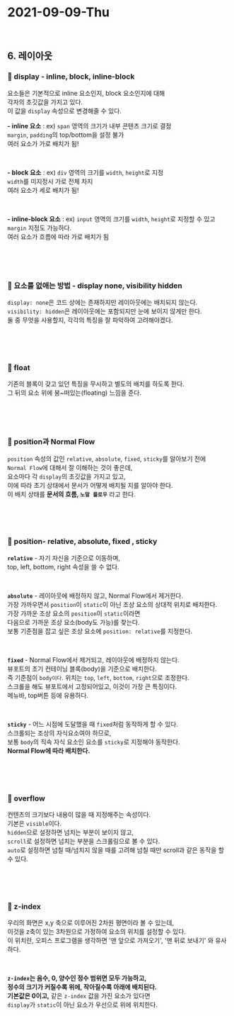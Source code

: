 # 2021-09-09-Thu

<br/>

## 6. 레이아웃

### 🐘 display - inline, block, inline-block

요소들은 기본적으로 inline 요소인지, block 요소인지에 대해  
각자의 초깃값을 가지고 있다.  
이 값을 `display` 속성으로 변경해줄 수 있다.

**- inline 요소** : ex) `span`
영역의 크기가 내부 콘텐츠 크기로 결정  
 `margin`, `padding`의 top/bottom을 설정 불가  
 여러 요소가 가로 배치가 됨!

<br/>

**- block 요소** : ex) `div`
영역의 크기를 `width`, `height`로 지정  
 `width`를 미지정시 가로 전체 차지  
 여러 요소가 세로 배치가 됨!

<br/>

**- inline-block 요소** : ex) `input`
영역의 크기를 `width`, `height`로 지정할 수 있고 `margin` 지정도 가능하다.  
여러 요소가 흐름에 따라 가로 배치가 됨

<br/>
<br/>
<br/>

### 🦛 요소를 없애는 방법 - display none, visibility hidden

`display: none`은 코드 상에는 존재하지만 레이아웃에는 배치되지 않는다.  
`visibility: hidden`은 레이아웃에는 포함되지만 눈에 보이지 않게만 한다.  
둘 중 무엇을 사용할지, 각각의 특징을 잘 파악하여 고려해야겠다.

<br/>
<br/>
<br/>

### 🦏 float

기존의 블록이 갖고 있던 특징을 무시하고 별도의 배치를 하도록 한다.  
그 뒤의 요소 위에 붕~떠있는(floating) 느낌을 준다.

<br/>
<br/>
<br/>

### 🐪 position과 Normal Flow

`position` 속성의 값인 `relative`, `absolute`, `fixed`, `sticky`를 알아보기 전에  
`Normal Flow`에 대해서 잘 이해하는 것이 좋은데,  
요소마다 각 `display`의 초깃값을 가지고 있고,  
이에 따라 초기 상태에서 문서가 어떻게 배치될 지를 알아야 한다.  
이 배치 상태를 **문서의 흐름, `노말 플로우`** 라고 한다.

<br/>
<br/>
<br/>

### 🐫 position- relative, absolute, fixed , sticky

**`relative`** - 자기 자신을 기준으로 이동하며,  
top, left, bottom, right 속성을 쓸 수 없다.

<br/>

**`absolute`** - 레이아웃에 배정하지 않고, Normal Flow에서 제거한다.  
가장 가까우면서 `position`이 `static`이 아닌 조상 요소의 상대적 위치로 배치한다.  
가장 가까운 조상 요소의 `position`이 `static`이라면  
다음으로 가까운 조상 요소(body도 가능)를 찾는다.  
보통 기준점을 잡고 싶은 조상 요소에 `position: relative`를 지정한다.

<br/>

**`fixed`** - Normal Flow에서 제거되고, 레이아웃에 배정하지 않는다.  
뷰포트의 초기 컨테이닝 블록(body)을 기준으로 배치한다.  
즉 기준점이 `body이다`. 위치는 `top`, `left`, `bottom`, `right`으로 조정한다.  
스크롤을 해도 뷰포트에서 고정되어있고, 이것이 가장 큰 특징이다.  
메뉴바, top버튼 등에 유용하다.

<br/>

**`sticky`** - 어느 시점에 도달했을 때 `fixed`처럼 동작하게 할 수 있다.  
스크롤되는 조상의 자식요소여야 하므로,  
보통 `body`의 직속 자식 요소인 요소를 `sticky`로 지정해야 동작한다.  
**Normal Flow에 따라 배치한다.**

<br/>
<br/>
<br/>

### 🦒 overflow

컨텐츠의 크기보다 내용이 많을 때 지정해주는 속성이다.  
기본은 `visible`이다.  
`hidden`으로 설정하면 넘치는 부분이 보이지 않고,  
`scroll`로 설정하면 넘치는 부분을 스크롤링으로 볼 수 있다.  
`auto`로 설정하면 넘칠 때/넘치지 않을 때를 고려해 넘칠 때만 scroll과 같은 동작을 할 수 있다.

<br/>
<br/>
<br/>

### 🦘 z-index

우리의 화면은 x,y 축으로 이루어진 2차원 평면이라 볼 수 있는데,  
이것을 z축이 있는 3차원으로 가정하여 요소의 위치를 설정할 수 있다.  
이 위치란, 오피스 프로그램을 생각하면 '맨 앞으로 가져오기', '맨 뒤로 보내기' 와 유사하다.

<br/>

**`z-index`는 음수, 0, 양수인 정수 범위면 모두 가능하고,  
정수의 크기가 커질수록 위에, 작아질수록 아래에 배치된다.  
기본값은 0이고,** 같은 `z-index` 값을 가진 요소가 있다면  
`display`가 `static`이 아닌 요소가 우선으로 위에 위치한다.

<br/>
<br/>
